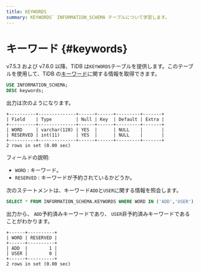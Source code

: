 ```yaml
---
title: KEYWORDS
summary: KEYWORDS` INFORMATION_SCHEMA テーブルについて学習します。
---
```


# キーワード {#keywords}

v7.5.3 および v7.6.0 以降、TiDB は`KEYWORDS`テーブルを提供します。このテーブルを使用して、TiDB の[キーワード](/keywords.md)に関する情報を取得できます。

```sql
USE INFORMATION_SCHEMA;
DESC keywords;
```

出力は次のようになります。

    +----------+--------------+------+------+---------+-------+
    | Field    | Type         | Null | Key  | Default | Extra |
    +----------+--------------+------+------+---------+-------+
    | WORD     | varchar(128) | YES  |      | NULL    |       |
    | RESERVED | int(11)      | YES  |      | NULL    |       |
    +----------+--------------+------+------+---------+-------+
    2 rows in set (0.00 sec)

フィールドの説明:

-   `WORD` : キーワード。
-   `RESERVED` : キーワードが予約されているかどうか。

次のステートメントは、キーワード`ADD`と`USER`に関する情報を照会します。

```sql
SELECT * FROM INFORMATION_SCHEMA.KEYWORDS WHERE WORD IN ('ADD','USER');
```

出力から、 `ADD`予約済みキーワードであり、 `USER`非予約済みキーワードであることがわかります。

    +------+----------+
    | WORD | RESERVED |
    +------+----------+
    | ADD  |        1 |
    | USER |        0 |
    +------+----------+
    2 rows in set (0.00 sec)
